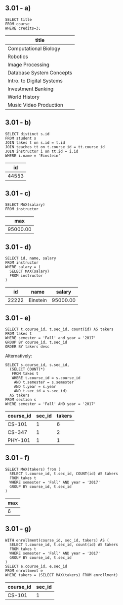## 3.01 - a)

```
SELECT title
FROM course
WHERE credits=3;
```

| title                     |
| ------------------------- |
| Computational Biology     |
| Robotics                  |
| Image Processing          |
| Database System Concepts  |
| Intro. to Digital Systems |
| Investment Banking        |
| World History             |
| Music Video Production    |

## 3.01 - b)

```
SELECT distinct s.id
FROM student s
JOIN takes t on s.id = t.id
JOIN teaches tt on t.course_id = tt.course_id
JOIN instructor i on tt.id = i.id
WHERE i.name = 'Einstein'
```

| id    |
| ----- |
| 44553 |

## 3.01 - c)

```
SELECT MAX(salary)
FROM instructor
```

| max      |
| -------- |
| 95000.00 |

## 3.01 - d)

```
SELECT id, name, salary
FROM instructor
WHERE salary = (
  SELECT MAX(salary)
  FROM instructor
)
```

| id    | name     | salary   |
| ----- | -------- | -------- |
| 22222 | Einstein | 95000.00 |

## 3.01 - e)

```
SELECT t.course_id, t.sec_id, count(id) AS takers
FROM takes t
WHERE semester = 'Fall' and year = '2017'
GROUP BY course_id, t.sec_id
ORDER BY takers desc
```

Alternatively:
```
SELECT s.course_id, s.sec_id,
  (SELECT COUNT(*)
   FROM takes t
   WHERE t.course_id = s.course_id
    AND t.semester = s.semester
    AND t.year = s.year
    AND t.sec_id = s.sec_id)
  AS takers
FROM section s
WHERE semester = 'Fall' AND year = '2017'
```

| course_id | sec_id | takers |
| --------- | ------ | ------ |
| CS-101    | 1      | 6      |
| CS-347    | 1      | 2      |
| PHY-101   | 1      | 1      |

## 3.01 - f)

```
SELECT MAX(takers) from (
  SELECT t.course_id, t.sec_id, COUNT(id) AS takers
  FROM takes t
  WHERE semester = 'Fall' AND year = '2017'
  GROUP BY course_id, t.sec_id
)
```

| max |
| --- |
| 6   |

## 3.01 - g)

```
WITH enrollment(course_id, sec_id, takers) AS (
  SELECT t.course_id, t.sec_id, count(id) AS takers
  FROM takes t
  WHERE semester = 'Fall' AND year = '2017'
  GROUP BY course_id, t.sec_id
)
SELECT e.course_id, e.sec_id
FROM enrollment e
WHERE takers = (SELECT MAX(takers) FROM enrollment)
```

| course_id | sec_id |
| --------- | ------ |
| CS-101    | 1      |
